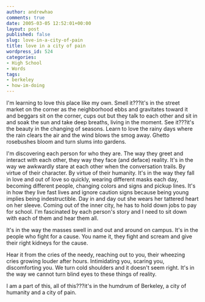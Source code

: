 ```yaml
---
author: andrewhao
comments: true
date: 2005-03-05 12:52:01+00:00
layout: post
published: false
slug: love-in-a-city-of-pain
title: love in a city of pain
wordpress_id: 524
categories:
- High School
- Words
tags:
- berkeley
- how-im-doing
---
```


I'm learning to love this place like my own. Smell it???it's in the street market on the corner as the neighborhood ebbs and gravitates toward it and beggars sit on the corner, cups out but they talk to each other and sit in and soak the sun and take deep breaths, living in the moment. See it???it's the beauty in the changing of seasons. Learn to love the rainy days where the rain clears the air and the wind blows the smog away. Ghetto rosebushes bloom and turn slums into gardens.

I'm discovering each person for who they are. The way they greet and interact with each other, they way they face (and deface) reality. It's in the way we awkwardly stare at each other when the conversation trails. By virtue of their character. By virtue of their humanity. It's in the way they fall in love and out of love so quickly, wearing different masks each day, becoming different people, changing colors and signs and pickup lines. It's in how they live fast lives and ignore caution signs because being young implies being indestructible. Day in and day out she wears her tattered heart on her sleeve. Coming out of the inner city, he has to hold down jobs to pay for school. I'm fascinated by each person's story and I need to sit down with each of them and hear them all.

It's in the way the masses swell in and out and around on campus. It's in the people who fight for a cause. You name it, they fight and scream and give their right kidneys for the cause.

Hear it from the cries of the needy, reaching out to you, their wheezing cries growing louder after hours. Intimidating you, scaring you, discomforting you. We turn cold shoulders and it doesn't seem right. It's in the way we cannot turn blind eyes to these things of reality.

I am a part of this, all of this???it's in the humdrum of Berkeley, a city of humanity and a city of pain.
